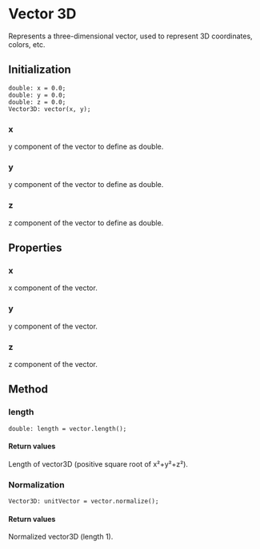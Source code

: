 # Vector 3D

Represents a three-dimensional vector, used to represent 3D coordinates, colors, etc.

## Initialization

```
double: x = 0.0;
double: y = 0.0;
double: z = 0.0;
Vector3D: vector(x, y);
```

### x

y component of the vector to define as double.

### y

y component of the vector to define as double.

### z

z component of the vector to define as double.

## Properties

### x

x component of the vector.

### y

y component of the vector.

### z

z component of the vector.

## Method

### length

```
double: length = vector.length();
```

#### Return values

Length of vector3D (positive square root of x²+y²+z²).

### Normalization

```
Vector3D: unitVector = vector.normalize();
```

#### Return values

Normalized vector3D (length 1).
